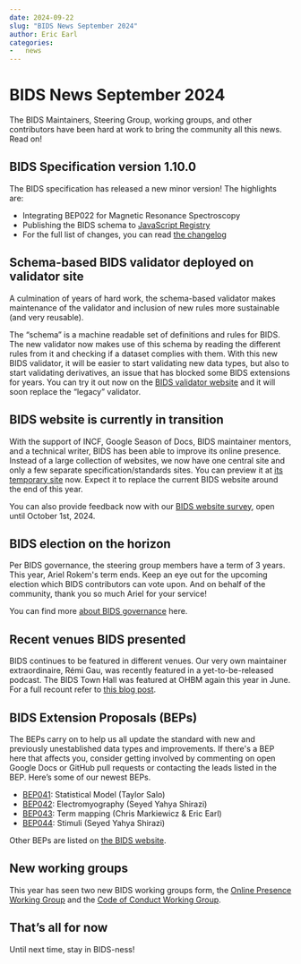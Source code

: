 ```yaml
---
date: 2024-09-22
slug: "BIDS News September 2024"
author: Eric Earl
categories:
-   news
---
```


# BIDS News September 2024

The BIDS Maintainers, Steering Group, working groups, and other contributors have been hard at work to bring the community all this news. Read on\!

<!-- more -->

## BIDS Specification version 1.10.0

The BIDS specification has released a new minor version\! The highlights are:

-   Integrating BEP022 for Magnetic Resonance Spectroscopy
-   Publishing the BIDS schema to [JavaScript Registry](https://jsr.io/@bids/schema)
-   For the full list of changes, you can read [the changelog](https://bids-specification.readthedocs.io/en/stable/CHANGES.html#v1100-2024-09-06)

## Schema-based BIDS validator deployed on validator site

A culmination of years of hard work, the schema-based validator makes maintenance of the validator and inclusion of new rules more sustainable (and very reusable).

The “schema” is a machine readable set of definitions and rules for BIDS.
The new validator now makes use of this schema by reading the different rules from it and checking if a dataset complies with them.
With this new BIDS validator, it will be easier to start validating new data types, but also to start validating derivatives, an issue that has blocked some BIDS extensions for years.
You can try it out now on the [BIDS validator website](https://bids-standard.github.io/bids-validator) and it will soon replace the “legacy” validator.

## BIDS website is currently in transition

With the support of INCF, Google Season of Docs, BIDS maintainer mentors, and a technical writer, BIDS has been able to improve its online presence.
Instead of a large collection of websites, we now have one central site and only a few separate specification/standards sites.
You can preview it at [its temporary site](https://bids-website.readthedocs.io/) now.
Expect it to replace the current BIDS website around the end of this year.

You can also provide feedback now with our [BIDS website survey](https://cryptpad.fr/form/#/2/form/view/f3b2wVPL5VK1HhvBNwtW3-4LXeEpJ9xMY+uOaoahyqQ/), open until October 1st, 2024\.

## BIDS election on the horizon

Per BIDS governance, the steering group members have a term of 3 years.
This year, Ariel Rokem's term ends. Keep an eye out for the upcoming election which BIDS contributors can vote upon. And on behalf of the community, thank you so much Ariel for your service\!

You can find more [about BIDS governance](https://bids.neuroimaging.io/collaboration/governance.html) here.

## Recent venues BIDS presented

BIDS continues to be featured in different venues. Our very own maintainer extraordinaire, Rémi Gau, was recently featured in a yet-to-be-released podcast. The BIDS Town Hall was featured at OHBM again this year in June. For a full recount refer to [this blog post](./town-hall-2024-debrief.md).

## BIDS Extension Proposals (BEPs)

The BEPs carry on to help us all update the standard with new and previously unestablished data types and improvements. If there's a BEP here that affects you, consider getting involved by commenting on open Google Docs or GitHub pull requests or contacting the leads listed in the BEP. Here’s some of our newest BEPs.

-   [BEP041]("https://bids.neuroimaging.io/extensions/beps/bep_041.html"): Statistical Model (Taylor Salo)
-   [BEP042]("https://bids.neuroimaging.io/extensions/beps/bep_042.html"): Electromyography (Seyed Yahya Shirazi)
-   [BEP043]("https://bids.neuroimaging.io/extensions/beps/bep_043.html"): Term mapping (Chris Markiewicz & Eric Earl)
-   [BEP044]("https://bids.neuroimaging.io/extensions/beps/bep_044.html"): Stimuli (Seyed Yahya Shirazi)

Other BEPs are listed on [the BIDS website](https://bids.neuroimaging.io/extensions/beps.html).

## New working groups

This year has seen two new BIDS working groups form, the [Online Presence Working Group](https://groups.google.com/g/bids-discussion/c/Wx-9wG4tGUs) and the [Code of Conduct Working Group](https://groups.google.com/g/bids-discussion/c/9SVP9r6Gz3Q).

## That’s all for now

Until next time, stay in BIDS-ness\!
